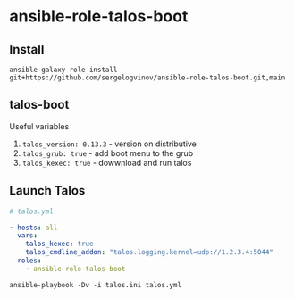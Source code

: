 # ansible-role-talos-boot

## Install

```shell
ansible-galaxy role install git+https://github.com/sergelogvinov/ansible-role-talos-boot.git,main
```

## talos-boot

Useful variables

1. ```talos_version: 0.13.3``` - version on distributive
2. ```talos_grub: true``` - add boot menu to the grub
3. ```talos_kexec: true``` - dowwnload and run talos

## Launch Talos

```yaml
# talos.yml

- hosts: all
  vars:
    talos_kexec: true
    talos_cmdline_addon: "talos.logging.kernel=udp://1.2.3.4:5044"
  roles:
    - ansible-role-talos-boot
```

```shell
ansible-playbook -Dv -i talos.ini talos.yml
```
